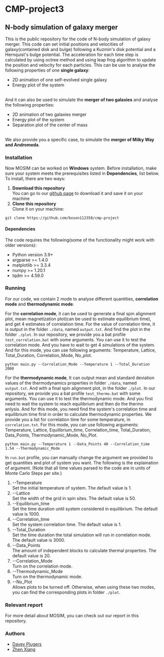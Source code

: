 # CMP-project3
## N-body simulation of galaxy merger
This is the public repository for the code of N-body simulation of galaxy merger. This code can set initial positions and velocities of galaxy(contained disk and bulge) following a Kuzmin's disk potential and a Hernquist's bulge potential. The acceleration for each time step is calculated by using octree method and using leap frog algorithm to update the position and velocity for each particles. This can be use to analyse the following properties of one **single galaxy**:
- 2D animation of one self-evolved single galaxy
- Energy plot of the system

<br/>And it can also be used to simulate the **merger of two galaxies** and analyse the following properties:
- 2D animation of two galaxies merger
- Energy plot of the system
- Separation plot of the center of mass

<br/>We also provide you a specific case, to simulate the **merger of Milky Way and Andromeda**.

### Installation
Now MOSIM can be worked on **Windows** system. Before installation, make sure your system meets the prerequisites listed in **Dependencies**, list below.
<br/>To install, there are two ways:
1. **Download this repository**
<br/>You can go to our [github page](https://github.com/boson112358/cmp-project) to download it and save it on your machine
2. **Clone this repository**
<br/>Clone it on your machine:
```
git clone https://github.com/boson112358/cmp-project
```
#### Dependencies
The code requires the following(some of the functionality might work with older versions):
- Python version 3.9+
- argparse >= 1.4.0
- matplotlib >= 3.3.4
- numpy >= 1.20.1
- tqdm >= 4.59.0
### Running
For our code, we contain 2 mode to analyse different quantities, **correlation mode** and **thermodynamic mode**.

For the **correlation mode**, it can be used to generate a final spin alignment plot, mean magnetization plot(can be used to estimate equilibrium time), and get 4 estimates of correlation time. For the value of correlation time, it is output in the folder `./data`, named `output.txt`. And find the plot in the folder `./plot`.
In our repository, we provide you a bat profile `test_correlation.bat` with some arguments. You can use it to test the correlation mode. And you have to wait to get 4 simulations of the system. And for this mode, you can use following arguments: Temperature, Lattice, Total_Duration, Correlation_Mode, No_plot.
```
python main.py --Correlation_Mode --Temperature 1 --Total_Duration 2000
```

For the **thermodynamic mode**, It can output mean and standard deviation values of the thermodynamics properties in folder `./data`, named `output.txt`. And with a final spin alignment plot, in the folder `./plot`. In our repository, we provide you a bat profile `test_thermo.bat` with some arguments. You can use it to test the thermodynamic mode. And you first need to wait the system to reach equilibrium and then do the thermo anlysis. And for this mode, you need find the system's correlation time and equilibrium time first in order to calculate thermodynamic properties. We provide you a list for correlation time for some temperature, in `correlation.txt`. For this mode, you can use following arguments: Temperature, Lattice, Equilibrium_time, Correlation_time, Total_Duration, Data_Points, Thermodynamic_Mode, No_Plot.
```
python main.py --Temperature 1 --Data_Points 40 --Correlation_time 1.54 --Thermodynamic_Mode
```

In `run.bat` profile, you can manually change the argument we provided to get quantities and plot of system you want. The following is the explaination of argument. (Note that all time values parsed to the code are in units of Monte Carlo Steps per site.)
1. --Temperature
<br/>Set the initial temperature of system. The default value is 1.
2. --Lattice
<br/>Set the width of the grid in spin sites. The default value is 50.
3. --Equilibrium_time
<br/>Set the time duration until system considered in equilibrium. The default value is 1000.
4. --Correlation_time
<br/>Set the system correlation time. The default value is 1.
5. --Total_Duration
<br/>Set the time duration the total simulation will run in correlation mode. The default value is 3000.
6. --Data_Points
<br/>The amount of independent blocks to calculate thermal properties. The default value is 20.
7. --Correlation_Mode
<br/>Turn on the correlation mode.
8. --Thermodynamic_Mode
<br/>Turn on the thermodynamic mode. 
9. --No_Plot
<br/>Allows plots to be turned off. Otherwise, when using these two modes, you can find the corresponding plots in folder `./plot`.
### Relevant report
For more detail about MOSIM, you can check out our report in this repository.
### Authors
- [Davey Plugers](https://github.com/DaveyPlugers)
- [Zhen Xiang](https://github.com/boson112358)
